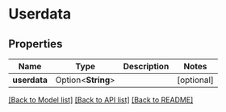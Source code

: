 # Userdata

## Properties

Name | Type | Description | Notes
------------ | ------------- | ------------- | -------------
**userdata** | Option<**String**> |  | [optional]

[[Back to Model list]](../README.md#documentation-for-models) [[Back to API list]](../README.md#documentation-for-api-endpoints) [[Back to README]](../README.md)


